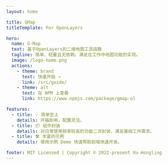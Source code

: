 ```yaml
---
layout: home

title: GMap
titleTemplate: For OpenLayers

hero:
  name: G-Map
  text: 基于OpenLayers的二维地图工具函数
  tagline: 简单、轻量且无依赖。满足在工作中地图功能的实现。
  image: /logo-home.png
  actions:
    - theme: brand
      text: 快速开始 →
      link: /src/guide/
    - theme: alt
      text: 在 NPM 上查看
      link: https://www.npmjs.com/package/gmap-ol

features:
  - title: 💡 简单至上
    details: 开箱即用，配置灵活。
  - title: 📦 组件封装
    details: 对日常使用频率较高的功能二次封装，满足基础工作需求。
  - title: 🛠️ 丰富的示例
    details: 使用示例 Demo 快速帮助前端快速开发。

footer: MIT Licensed | Copyright © 2022-present Xu Hongling
---
```


<!-- --

<script setup>
import { onMounted } from 'vue'
import { fetchReleaseTag } from './.vitepress/utils/fetchReleaseTag.js'

onMounted(() => {
  fetchReleaseTag()
})
</scr -->
